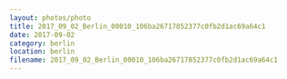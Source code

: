```yaml
---
layout: photos/photo
title: 2017_09_02_Berlin_00010_106ba26717852377c0fb2d1ac69a64c1
date: 2017-09-02
category: berlin
location: berlin
filename: 2017_09_02_Berlin_00010_106ba26717852377c0fb2d1ac69a64c1
---
```

